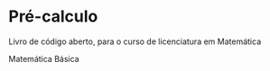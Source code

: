 # Pré-calculo

Livro de código aberto, para o curso de licenciatura em Matemática

Matemática Básica
